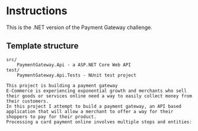 # Instructions

This is the .NET version of the Payment Gateway challenge. 

## Template structure
```
src/
    PaymentGateway.Api - a ASP.NET Core Web API
test/
    PaymentGateway.Api.Tests - NUnit test project

This project is building a payment gateway
E-Commerce is experiencing exponential growth and merchants who sell their goods or services online need a way to easily collect money from their customers.
In this project I attempt to build a payment gateway, an API based application that will allow a merchant to offer a way for their shoppers to pay for their product.
Processing a card payment online involves multiple steps and entities:
